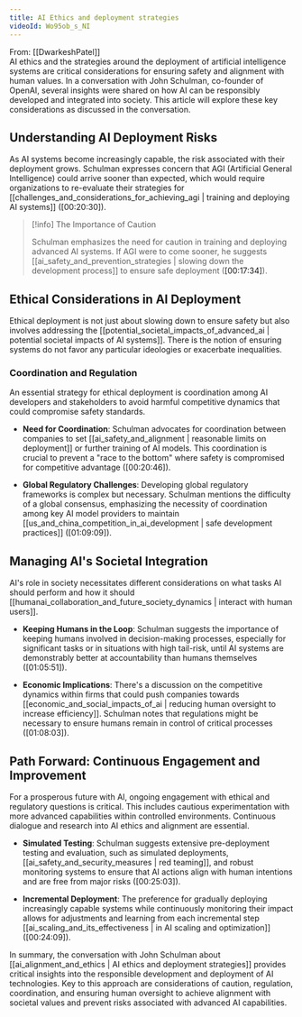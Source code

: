 ```yaml
---
title: AI Ethics and deployment strategies
videoId: Wo95ob_s_NI
---
```


From: [[DwarkeshPatel]] <br/> 
AI ethics and the strategies around the deployment of artificial intelligence systems are critical considerations for ensuring safety and alignment with human values. In a conversation with John Schulman, co-founder of OpenAI, several insights were shared on how AI can be responsibly developed and integrated into society. This article will explore these key considerations as discussed in the conversation.

## Understanding AI Deployment Risks

As AI systems become increasingly capable, the risk associated with their deployment grows. Schulman expresses concern that AGI (Artificial General Intelligence) could arrive sooner than expected, which would require organizations to re-evaluate their strategies for [[challenges_and_considerations_for_achieving_agi | training and deploying AI systems]] (<a class="yt-timestamp" data-t="00:20:30">[00:20:30]</a>).

> [!info] The Importance of Caution
> 
> Schulman emphasizes the need for caution in training and deploying advanced AI systems. If AGI were to come sooner, he suggests [[ai_safety_and_prevention_strategies | slowing down the development process]] to ensure safe deployment (<a class="yt-timestamp" data-t="00:17:34">[00:17:34]</a>).

## Ethical Considerations in AI Deployment

Ethical deployment is not just about slowing down to ensure safety but also involves addressing the [[potential_societal_impacts_of_advanced_ai | potential societal impacts of AI systems]]. There is the notion of ensuring systems do not favor any particular ideologies or exacerbate inequalities.

### Coordination and Regulation

An essential strategy for ethical deployment is coordination among AI developers and stakeholders to avoid harmful competitive dynamics that could compromise safety standards.

- **Need for Coordination**: Schulman advocates for coordination between companies to set [[ai_safety_and_alignment | reasonable limits on deployment]] or further training of AI models. This coordination is crucial to prevent a "race to the bottom" where safety is compromised for competitive advantage (<a class="yt-timestamp" data-t="00:20:46">[00:20:46]</a>).

- **Global Regulatory Challenges**: Developing global regulatory frameworks is complex but necessary. Schulman mentions the difficulty of a global consensus, emphasizing the necessity of coordination among key AI model providers to maintain [[us_and_china_competition_in_ai_development | safe development practices]] (<a class="yt-timestamp" data-t="01:09:09">[01:09:09]</a>).

## Managing AI's Societal Integration

AI's role in society necessitates different considerations on what tasks AI should perform and how it should [[humanai_collaboration_and_future_society_dynamics | interact with human users]].

- **Keeping Humans in the Loop**: Schulman suggests the importance of keeping humans involved in decision-making processes, especially for significant tasks or in situations with high tail-risk, until AI systems are demonstrably better at accountability than humans themselves (<a class="yt-timestamp" data-t="01:05:51">[01:05:51]</a>).

- **Economic Implications**: There's a discussion on the competitive dynamics within firms that could push companies towards [[economic_and_social_impacts_of_ai | reducing human oversight to increase efficiency]]. Schulman notes that regulations might be necessary to ensure humans remain in control of critical processes (<a class="yt-timestamp" data-t="01:08:03">[01:08:03]</a>).

## Path Forward: Continuous Engagement and Improvement

For a prosperous future with AI, ongoing engagement with ethical and regulatory questions is critical. This includes cautious experimentation with more advanced capabilities within controlled environments. Continuous dialogue and research into AI ethics and alignment are essential.

- **Simulated Testing**: Schulman suggests extensive pre-deployment testing and evaluation, such as simulated deployments, [[ai_safety_and_security_measures | red teaming]], and robust monitoring systems to ensure that AI actions align with human intentions and are free from major risks (<a class="yt-timestamp" data-t="00:25:03">[00:25:03]</a>).

- **Incremental Deployment**: The preference for gradually deploying increasingly capable systems while continuously monitoring their impact allows for adjustments and learning from each incremental step [[ai_scaling_and_its_effectiveness | in AI scaling and optimization]] (<a class="yt-timestamp" data-t="00:24:09">[00:24:09]</a>).

In summary, the conversation with John Schulman about [[ai_alignment_and_ethics | AI ethics and deployment strategies]] provides critical insights into the responsible development and deployment of AI technologies. Key to this approach are considerations of caution, regulation, coordination, and ensuring human oversight to achieve alignment with societal values and prevent risks associated with advanced AI capabilities.
